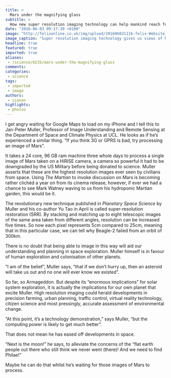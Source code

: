```yaml
---
title: >
  Mars under the magnifying glass
subtitle: >
  How new super resolution imaging technology can help mankind reach for the stars
date: "2016-06-03 09:17:30 +0100"
image: "http://felixonline.co.uk/img/upload/201606031116-felix-Website_Beagle2-UCL-SRR.jpg"
image_caption: "Super resolution imaging technology gives us views of Mars that may not be breathtaking, but are most certainly very detailed. "
headline: true
featured: true
imported: true
aliases:
 - /science/6235/mars-under-the-magnifying-glass
comments:
categories:
 - science
tags:
 - imported
 - image
authors:
 - icanon
highlights:
 - photos
---
```


I get angry waiting for Google Maps to load on my iPhone and I tell this to Jan-Peter Muller, Professor of Image Understanding and Remote Sensing at the Department of Space and Climate Physics at UCL. He looks as if he’s experienced a similar thing. “If you think 3G or GPRS is bad, try processing an image of Mars”.

It takes a 24 core, 96 GB ram machine three whole days to process a single image of Mars taken on a HiRISE camera, a camera so powerful it had to be downgraded by the US Military before being donated to science. Muller asserts that these are the highest resolution images ever seen by civilians from space. Using _The Martian_ to invoke discussion on Mars is becoming rather clichéd a year on from its cinema release, however, if ever we had a chance to see Mark Watney waving to us from his hydroponic Martian garden, this would be it.

The revolutionary new technique published in _Planetary Space Science_ by Muller and his co-author Yu Tao in April is called super-resolution restoration (SRR). By stacking and matching up to eight telescopic images of the same area taken from different angles, resolution can be increased five times. So now each pixel represents 5cm compared to 25cm, meaning that in this particular case, we can tell why Beagle-2 failed from an orbit of 300km.

There is no doubt that being able to image in this way will aid our understanding and planning in space exploration. Muller himself is in favour of human exploration and colonisation of other planets.

“I am of the belief”, Muller says, “that if we don’t hurry up, then an asteroid will take us out and no one will ever know we existed”.

So far, so Armageddon. But despite its “enormous implications” for solar system exploration, it is actually the implications for our own planet that excite Muller. High resolution imaging could herald developments in precision farming, urban planning, traffic control, virtual reality technology, citizen science and most pressingly, accurate assessment of environmental change.

“At this point, it’s a technology demonstration,” says Muller, “but the computing power is likely to get much better”.

That does not mean he has eased off developments in space.

“Next is the moon!” he says, to alleviate the concerns of the “flat earth people out there who still think we never went (there)! And we need to find Philae!”

Maybe he can do that whilst he’s waiting for those images of Mars to process.
